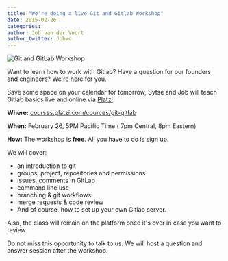```yaml
---
title: "We're doing a live Git and Gitlab Workshop"
date: 2015-02-26
categories:
author: Job van der Voort
author_twitter: Jobvo
---
```


![Git and GitLab Workshop](/images/platzi.jpg)

Want to learn how to work with Gitlab? Have a question for our founders and engineers?
We're here for you.

Save some space on your calendar for tomorrow,
Sytse and Job will teach Gitlab basics live and online via [Platzi](https://courses.platzi.com/courses/git-gitlab/).

**Where:** [courses.platzi.com/cources/git-gitlab](https://courses.platzi.com/courses/git-gitlab/)

**When:** February 26, 5PM Pacific Time ( 7pm Central, 8pm Eastern)

**How:** The workshop is **free**. All you have to do is sign up.

We will cover:

- an introduction to git
- groups, project, repositories and permissions
- issues, comments in GitLab
- command line use
- branching & git workflows
- merge requests & code review
- And of course, how to set up your own Gitlab server.

Also, the class will remain on the platform once it's over in case you want to review.

Do not miss this opportunity to talk to us.
We will host a question and answer session after the workshop.
